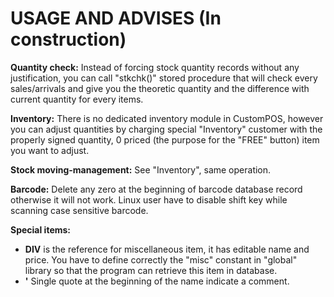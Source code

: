 # USAGE AND ADVISES (In construction)
 
**Quantity check:**  Instead of forcing stock quantity records without any justification, you can call "stkchk()" stored procedure that will check every sales/arrivals and give you the theoretic quantity and the difference with current quantity for every items.

**Inventory:**  There is no dedicated inventory module in CustomPOS, however you can adjust quantities by charging special "Inventory" customer with the properly signed quantity, 0 priced (the purpose for the "FREE" button) item you want to adjust.

**Stock moving-management:**  See "Inventory", same operation.

**Barcode:**  Delete any zero at the beginning of barcode database record otherwise it will not work.
Linux user have to disable shift key while scanning case sensitive barcode.

**Special items:**
- **DIV** is the reference for miscellaneous item, it has editable name and price. You have to define correctly the "misc" constant in "global" library so that the program can retrieve this item in database.
- **'**  Single quote at the beginning of the name indicate a comment.
